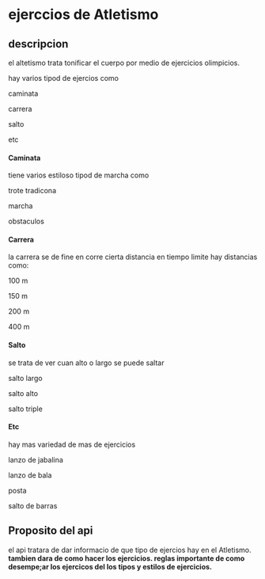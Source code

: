# ejerccios de Atletismo

## descripcion

el altetismo trata tonificar el cuerpo por medio de ejercicios olimpicios.

<p>hay varios tipod de ejercios como
<p>caminata 
<p>carrera 
<p>salto
<p>etc

#### Caminata

tiene varios estiloso tipod de marcha como

<p>trote tradicona
<p>marcha
<p>obstaculos

#### Carrera

la carrera se de fine en corre cierta distancia en tiempo limite hay distancias como:

<p> 100 m
<p> 150 m
<p> 200 m
<p> 400 m

#### Salto

se trata de ver cuan alto o largo se puede saltar

<p> salto largo
<p> salto alto
<p> salto triple

#### Etc

hay mas variedad de mas de ejercicios

<p>lanzo de jabalina
<p>lanzo de bala
<p>posta
<p>salto de barras
<br>

## Proposito del api

el api tratara de dar informacio de que tipo de ejercios hay en el Atletismo.
<b> tambien dara de como hacer los ejercicios.
<b> reglas importante de como desempe;ar los ejercicos del los tipos y estilos de ejercicios.
